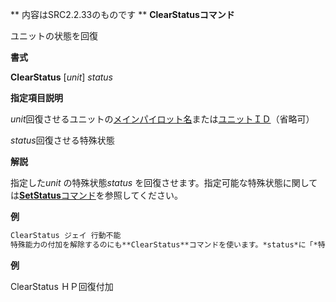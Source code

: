 ** 内容はSRC2.2.33のものです **
**ClearStatusコマンド**

ユニットの状態を回復

**書式**

**ClearStatus** [*unit*] *status*

**指定項目説明**

*unit*回復させるユニットの[メインパイロット名](メインパイロット名.md)または[ユニットＩＤ](ユニットＩＤ.md)（省略可）

*status*回復させる特殊状態

**解説**

指定した*unit* の特殊状態*status* を回復させます。指定可能な特殊状態に関しては[**SetStatus**コマンド](SetStatusコマンド.md)を参照してください。

**例**
```sh
ClearStatus ジェイ 行動不能
特殊能力の付加を解除するのにも**ClearStatus**コマンドを使います。*status*に「*特殊能力名*付加」を指定してください。特殊能力のレベル指定は不要です。
```

**例**

ClearStatus ＨＰ回復付加
